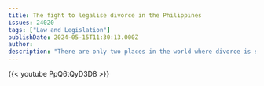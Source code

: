 ```yaml
---
title: The fight to legalise divorce in the Philippines
issues: 24020
tags: ["Law and Legislation"]
publishDate: 2024-05-15T11:30:13.000Z
author: 
description: "There are only two places in the world where divorce is still illegal – the Vatican and the Philippines. That means thousands of Filipinos are stuck in marriages which are at best loveless, and at worst violent and dangerous."
---
```


{{< youtube PpQ6tQyD3D8 >}}
